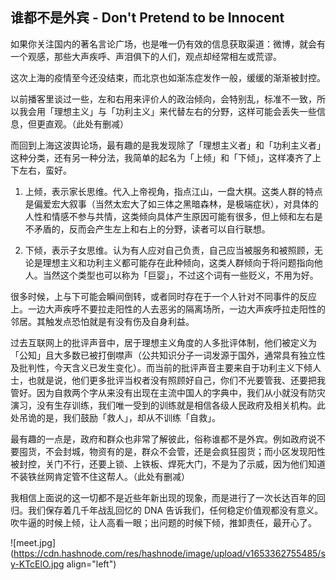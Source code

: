 ## 谁都不是外宾 - Don't Pretend to be Innocent

如果你关注国内的著名言论广场，也是唯一仍有效的信息获取渠道：微博，就会有一个观感，那些大声疾呼、声泪俱下的人们，观点却经常相左或荒谬。

这次上海的疫情至今还没结束，而北京也如渐冻症发作一般，缓缓的渐渐被封控。

以前播客里谈过一些，左和右用来评价人的政治倾向，会特别乱，标准不一致，所以我会用「理想主义」与「功利主义」来代替左右的分野，这样可能会丢失一些信息，但更直观。（此处有删减）

而回到上海这波舆论场，最有趣的是我发现除了「理想主义者」和「功利主义者」这种分类，还有另一种分法，我简单的起名为「上倾」和「下倾」，这样凑齐了上下左右，蛮好。

1. 上倾，表示家长思维。代入上帝视角，指点江山，一盘大棋。这类人群的特点是偏爱宏大叙事（当然太宏大了如三体之黑暗森林，是极端症状），对具体的人性和情感不参与共情，这类倾向具体产生原因可能有很多，但上倾和左右是不矛盾的，反而会产生左上和右上的分野，读者可以自行联想。

2. 下倾，表示子女思维。认为有人应对自己负责，自己应当被服务和被照顾，无论是理想主义和功利主义都可能存在此种倾向，这类人群倾向于将问题指向他人。当然这个类型也可以称为「巨婴」，不过这个词有一些贬义，不用为好。

很多时候，上与下可能会瞬间倒转，或者同时存在于一个人针对不同事件的反应上。一边大声疾呼不要拉走阳性的人去恶劣的隔离场所，一边大声疾呼拉走阳性的邻居。其触发点恐怕就是有没有伤及自身利益。

过去互联网上的批评声音中，居于理想主义角度的人多批评体制，他们被定义为「公知」且大多数已被打倒噤声（公共知识分子一词发源于国外，通常具有独立性及批判性，今天含义已发生变化）。而当前的批评声音主要来自于功利主义下倾人士，也就是说，他们更多批评当权者没有照顾好自己，你们不光要管我、还要把我管好。因为自救两个字从来没有出现在主流中国人的字典中，我们从小就没有防灾演习，没有生存训练，我们唯一受到的训练就是相信各级人民政府及相关机构。此处吊诡的是，我们鼓励「救人」，却从不训练「自救」。

最有趣的一点是，政府和群众也非常了解彼此，俗称谁都不是外宾。例如政府说不要囤货，不会封城，物资有的是，群众不会管，还是会疯狂囤货；而小区发现阳性被封控，关门不行，还要上锁、上铁板、焊死大门，不是为了示威，因为他们知道不装铁丝网肯定管不住这帮人。（此处有删减）

我相信上面说的这一切都不是近些年新出现的现象，而是进行了一次长达百年的回归。我们保存着几千年战乱回忆的 DNA 告诉我们，任何稳定价值观都没有意义。吹牛逼的时候上倾，让人高看一眼；出问题的时候下倾，推卸责任，最开心了。


![meet.jpg](https://cdn.hashnode.com/res/hashnode/image/upload/v1653362755485/sy-KTcElO.jpg align="left")







